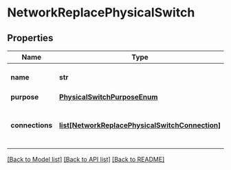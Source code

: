 # NetworkReplacePhysicalSwitch

## Properties
Name | Type | Description | Notes
------------ | ------------- | ------------- | -------------
**name** | **str** | Name of a physical switch. | [optional] 
**purpose** | [**PhysicalSwitchPurposeEnum**](PhysicalSwitchPurposeEnum.md) |  | [optional] 
**connections** | [**list[NetworkReplacePhysicalSwitchConnection]**](NetworkReplacePhysicalSwitchConnection.md) | Supported connections for a physical switch. | [optional] 

[[Back to Model list]](../README.md#documentation-for-models) [[Back to API list]](../README.md#documentation-for-api-endpoints) [[Back to README]](../README.md)


